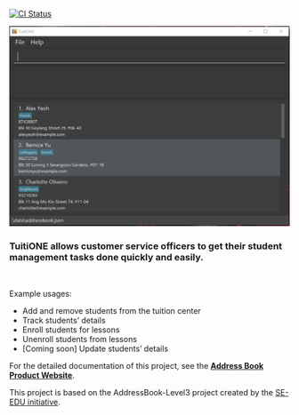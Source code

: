 [![CI Status](https://github.com/AY2122S1-CS2103T-F13-4/tp/workflows/Java%20CI/badge.svg)](https://github.com/AY2122S1-CS2103T-F13-4/tp/actions)

![Ui](docs/images/Ui.png)

### TuitiONE allows customer service officers to get their student management tasks done quickly and easily.
<br>

Example usages:
* Add and remove students from the tuition center
* Track students’ details
* Enroll students for lessons
* Unenroll students from lessons
* [Coming soon] Update students’ details

For the detailed documentation of this project, see the **[Address Book Product Website](https://ay2122s1-cs2103t-f13-4.github.io/tp/)**.

This project is based on the AddressBook-Level3 project created by the [SE-EDU initiative](https://se-education.org).
